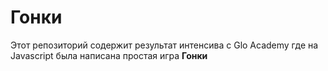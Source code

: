 # Гонки

Этот репозиторий содержит результат интенсива с Glo Academy где на Javascript была написана простая игра **Гонки**

